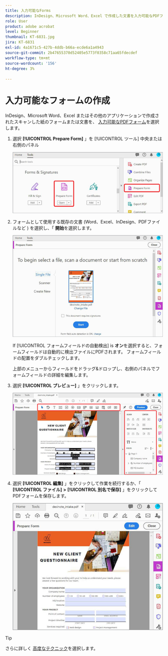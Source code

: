 ```yaml
---
title: 入力可能なForms
description: InDesign、Microsoft Word、Excel で作成した文書を入力可能なPDFフォームに変換
role: User
product: adobe acrobat
level: Beginner
thumbnail: KT-6831.jpg
jira: KT-6831
exl-id: 4a1671c5-427b-4ddb-b66a-ecde6a1a4943
source-git-commit: 2b47655370d52405e5773f0358c71aa65fdecdef
workflow-type: tm+mt
source-wordcount: '156'
ht-degree: 3%

---
```


# 入力可能なフォームの作成

InDesign、Microsoft Word、Excel またはその他のアプリケーションで作成されたスキャンした紙のフォームまたは文書を、 [入力可能なPDFフォーム](https://www.adobe.com/jp/acrobat/online/sign-pdf.html)を選択します。

1. 選択 **[!UICONTROL Prepare Form]** 」を [!UICONTROL ツール] 中央または右側のパネル

   ![フォームステップ 1](../assets/Form_1.png)

1. フォームとして使用する既存の文書 (Word、Excel、InDesign、PDFファイルなど ) を選択し、「 **開始**&#x200B;を選択します。

   ![フォームステップ 2](../assets/Form_2.png)

   If [!UICONTROL フォームフィールドの自動検出] is **オン**&#x200B;を選択すると、フォームフィールドは自動的に検出ファイルにPDFされます。 フォームフィールドの配置をダブルチェックします。

   上部のメニューからフィールドをドラッグ&amp;ドロップし、右側のパネルでフォームフィールドの詳細を編集します。

1. 選択 **[!UICONTROL プレビュー]** 」をクリックします。

   ![フォームステップ 3](../assets/Form_3.png)

1. 選択 **[!UICONTROL 編集]** 」をクリックして作業を続行するか、「 **[!UICONTROL ファイル]** **>** **[!UICONTROL 別名で保存]** 」をクリックしてPDFフォームを保存します。

   ![フォームステップ 4](../assets/Form_4.png)

>[!TIP]
>
>さらに詳しく [高度なテクニック](../advanced-tasks/advancedforms.md)を選択します。